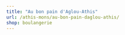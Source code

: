 ```yaml
---
title: "Au bon pain d'Aglou-Athis"
url: /athis-mons/au-bon-pain-daglou-athis/
shop: boulangerie
---
```


